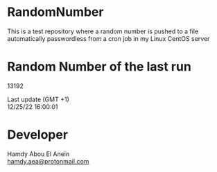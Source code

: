 # RandomNumber    
This is a test repository where a random number is pushed to a file automatically passwordless from a cron job in my Linux CentOS server    
# Random Number of the last run   
13192
      
Last update (GMT +1)    
12/25/22 16:00:01
# Developer    
Hamdy Abou El Anein   
hamdy.aea@protonmail.com
